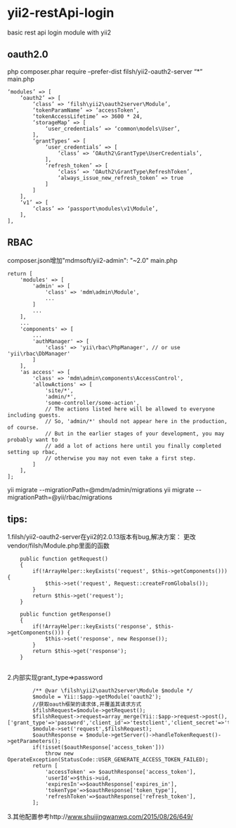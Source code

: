 # yii2-restApi-login
basic rest api login module with yii2

## oauth2.0
php composer.phar require –prefer-dist filsh/yii2-oauth2-server “*”
main.php
```
‘modules’ => [
    ‘oauth2’ => [
        ‘class’ => ‘filsh\yii2\oauth2server\Module’,
        ‘tokenParamName’ => ‘accessToken’,
        ‘tokenAccessLifetime’ => 3600 * 24,
        ‘storageMap’ => [
            ‘user_credentials’ => ‘common\models\User’,
        ],
        ‘grantTypes’ => [
            ‘user_credentials’ => [
                ‘class’ => ‘OAuth2\GrantType\UserCredentials’,
            ],
            ‘refresh_token’ => [
                ‘class’ => ‘OAuth2\GrantType\RefreshToken’,
                ‘always_issue_new_refresh_token’ => true
            ]
        ]
    ],
    ‘v1’ => [
        ‘class’ => ‘passport\modules\v1\Module’,
    ],
],
```

## RBAC
composer.json增加"mdmsoft/yii2-admin": "~2.0"
main.php
```
return [
    'modules' => [
        'admin' => [
            'class' => 'mdm\admin\Module',
            ...
        ]
        ...
    ],
    ...
    'components' => [
        ...
        'authManager' => [
            'class' => 'yii\rbac\PhpManager', // or use 'yii\rbac\DbManager'
        ]
    ],
    'as access' => [
        'class' => 'mdm\admin\components\AccessControl',
        'allowActions' => [
            'site/*',
            'admin/*',
            'some-controller/some-action',
            // The actions listed here will be allowed to everyone including guests.
            // So, 'admin/*' should not appear here in the production, of course.
            // But in the earlier stages of your development, you may probably want to
            // add a lot of actions here until you finally completed setting up rbac,
            // otherwise you may not even take a first step.
        ]
    ],
];
```

yii migrate --migrationPath=@mdm/admin/migrations
yii migrate --migrationPath=@yii/rbac/migrations

## tips:

1.filsh/yii2-oauth2-server在yii2的2.0.13版本有bug,解决方案：
更改vendor/filsh/Module.php里面的函数
```
    public function getRequest()
    {
        if(!ArrayHelper::keyExists('request', $this->getComponents())) {
            $this->set('request', Request::createFromGlobals());
        }
        return $this->get('request');
    }
    
    public function getResponse()
    {
        if(!ArrayHelper::keyExists('response', $this->getComponents())) {
            $this->set('response', new Response());
        }
        return $this->get('response');
    }
    
   ```
2.内部实现grant_type=>password
```
        /** @var \filsh\yii2\oauth2server\Module $module */
        $module = Yii::$app->getModule('oauth2');
        //获取oauth框架的请求体,并覆盖其请求方式
        $filshRequest=$module->getRequest();
        $filshRequest->request=array_merge(Yii::$app->request->post(),['grant_type'=>'password','client_id'=>'testclient','client_secret'=>'testpass']);
        $module->set('request',$filshRequest);
        $oauthResponse = $module->getServer()->handleTokenRequest()->getParameters();
        if(!isset($oauthResponse['access_token']))
            throw new OperateException(StatusCode::USER_GENERATE_ACCESS_TOKEN_FAILED);
        return [
            'accessToken' => $oauthResponse['access_token'],
            'userId'=>$this->uid,
            'expiresIn'=>$oauthResponse['expires_in'],
            'tokenType'=>$oauthResponse['token_type'],
            'refreshToken'=>$oauthResponse['refresh_token'],
        ];
```

3.其他配置参考http://www.shuijingwanwq.com/2015/08/26/649/

